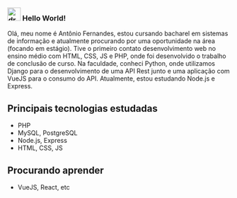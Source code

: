### <img src="https://media.giphy.com/media/hvRJCLFzcasrR4ia7z/giphy.gif" alt="drawing" width="30"/> Hello World! 

Olá, meu nome é Antônio Fernandes, estou cursando bacharel em sistemas de informação e atualmente procurando por uma oportunidade na área (focando em estágio). Tive o primeiro contato desenvolvimento web no ensino médio com HTML, CSS, JS e PHP, onde foi desenvolvido o trabalho de conclusão de curso. Na faculdade, conheci Python, onde utilizamos Django para o desenvolvimento de uma API Rest junto e uma aplicação com VueJS para o consumo do API. Atualmente, estou estudando Node.js e Express.

## Principais tecnologias estudadas
* PHP
* MySQL, PostgreSQL
* Node.js, Express
* HTML, CSS, JS

## Procurando aprender
* VueJS, React, etc
